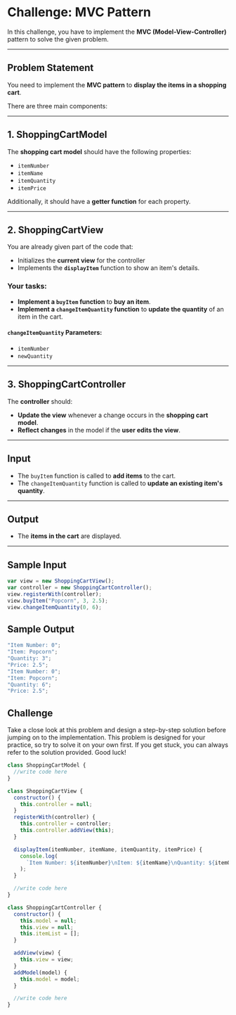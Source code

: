 # Challenge: MVC Pattern

In this challenge, you have to implement the **MVC (Model-View-Controller)** pattern to solve the given problem.

---

## Problem Statement

You need to implement the **MVC pattern** to **display the items in a shopping cart**.

There are three main components:

---

## **1. ShoppingCartModel**

The **shopping cart model** should have the following properties:

- `itemNumber`
- `itemName`
- `itemQuantity`
- `itemPrice`

Additionally, it should have a **getter function** for each property.

---

## **2. ShoppingCartView**

You are already given part of the code that:

- Initializes the **current view** for the controller
- Implements the **`displayItem`** function to show an item's details.

### Your tasks:

- **Implement a `buyItem` function** to **buy an item**.
- **Implement a `changeItemQuantity` function** to **update the quantity** of an item in the cart.

#### `changeItemQuantity` Parameters:

- `itemNumber`
- `newQuantity`

---

## **3. ShoppingCartController**

The **controller** should:

- **Update the view** whenever a change occurs in the **shopping cart model**.
- **Reflect changes** in the model if the **user edits the view**.

---

## **Input**

- The `buyItem` function is called to **add items** to the cart.
- The `changeItemQuantity` function is called to **update an existing item's quantity**.

---

## **Output**

- The **items in the cart** are displayed.

---

## **Sample Input**

```javascript
var view = new ShoppingCartView();
var controller = new ShoppingCartController();
view.registerWith(controller);
view.buyItem("Popcorn", 3, 2.5);
view.changeItemQuantity(0, 6);
```

## Sample Output

```javascript
"Item Number: 0";
"Item: Popcorn";
"Quantity: 3";
"Price: 2.5";
"Item Number: 0";
"Item: Popcorn";
"Quantity: 6";
"Price: 2.5";
```

## Challenge

Take a close look at this problem and design a step-by-step solution before jumping on to the implementation. This problem is designed for your practice, so try to solve it on your own first. If you get stuck, you can always refer to the solution provided. Good luck!

```javascript
class ShoppingCartModel {
  //write code here
}

class ShoppingCartView {
  constructor() {
    this.controller = null;
  }
  registerWith(controller) {
    this.controller = controller;
    this.controller.addView(this);
  }

  displayItem(itemNumber, itemName, itemQuantity, itemPrice) {
    console.log(
      `Item Number: ${itemNumber}\nItem: ${itemName}\nQuantity: ${itemQuantity}\nPrice: ${itemPrice}`
    );
  }

  //write code here
}

class ShoppingCartController {
  constructor() {
    this.model = null;
    this.view = null;
    this.itemList = [];
  }

  addView(view) {
    this.view = view;
  }
  addModel(model) {
    this.model = model;
  }

  //write code here
}
```
